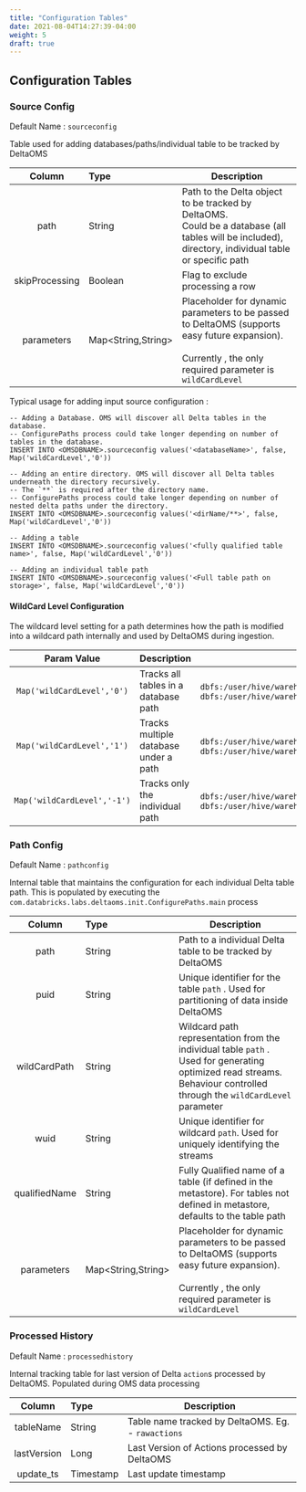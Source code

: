 ```yaml
---
title: "Configuration Tables"
date: 2021-08-04T14:27:39-04:00
weight: 5
draft: true
---
```


## Configuration Tables

### Source Config

Default Name :  `sourceconfig`

Table used for adding databases/paths/individual table to be tracked by DeltaOMS

| Column | Type | Description | 
| :-----------: | :----------- | ----------- | 
| path     | String | Path to the Delta object to be tracked by DeltaOMS. <br> Could be a database (all tables will be included), directory, individual table or specific path |
| skipProcessing | Boolean | Flag to exclude processing a row |
| parameters | Map<String,String> | Placeholder for dynamic parameters to be passed to DeltaOMS (supports easy future expansion). <br><br> Currently , the only required parameter is `wildCardLevel` |

Typical usage for adding input source configuration :
```$sql
-- Adding a Database. OMS will discover all Delta tables in the database. 
-- ConfigurePaths process could take longer depending on number of tables in the database.
INSERT INTO <OMSDBNAME>.sourceconfig values('<databaseName>', false, Map('wildCardLevel','0'))

-- Adding an entire directory. OMS will discover all Delta tables underneath the directory recursively. 
-- The `**` is required after the directory name. 
-- ConfigurePaths process could take longer depending on number of nested delta paths under the directory.
INSERT INTO <OMSDBNAME>.sourceconfig values('<dirName/**>', false, Map('wildCardLevel','0'))

-- Adding a table
INSERT INTO <OMSDBNAME>.sourceconfig values('<fully qualified table name>', false, Map('wildCardLevel','0'))

-- Adding an individual table path
INSERT INTO <OMSDBNAME>.sourceconfig values('<Full table path on storage>', false, Map('wildCardLevel','0'))
```

#### WildCard Level Configuration

The wildcard level setting for a path determines how the path is modified into a wildcard path 
internally and used by DeltaOMS during ingestion.

| Param Value |  Description | Example |
| :-----------: | :----------- | ------ |
| `Map('wildCardLevel','0')` | Tracks all tables in a database path | `dbfs:/user/hive/warehouse/sample.db/table1` -> `dbfs:/user/hive/warehouse/sample.db/*/_delta_log/*.json` |
| `Map('wildCardLevel','1')` | Tracks multiple database under a path | `dbfs:/user/hive/warehouse/sample.db/table1` -> `dbfs:/user/hive/warehouse/*/*/_delta_log/*.json` |
| `Map('wildCardLevel','-1')` | Tracks only the individual path | `dbfs:/user/hive/warehouse/sample.db/table1` -> `dbfs:/user/hive/warehouse/sample.db/table1/_delta_log/*.json` |

### Path Config

Default Name :  `pathconfig`

Internal table that maintains the configuration for each individual Delta table path. 
This is populated by executing the `com.databricks.labs.deltaoms.init.ConfigurePaths.main` process

| Column | Type | Description | 
| :-----------: | :----------- | ----------- | 
| path     | String | Path to a individual Delta table to be tracked by DeltaOMS |
| puid | String | Unique identifier for the table `path` . Used for partitioning of data inside DeltaOMS |
| wildCardPath | String | Wildcard path representation from the individual table `path` . Used for generating optimized read streams. <br> Behaviour controlled through the `wildCardLevel` parameter |
| wuid | String | Unique identifier for wildcard `path`. Used for uniquely identifying the streams |
| qualifiedName | String | Fully Qualified name of a table (if defined in the metastore). For tables not defined in metastore, defaults to the table path  |
| parameters | Map<String,String> | Placeholder for dynamic parameters to be passed to DeltaOMS (supports easy future expansion). <br><br> Currently , the only required parameter is `wildCardLevel` |

### Processed History

Default Name : `processedhistory`

Internal tracking table for last version of Delta `action`s processed by DeltaOMS. Populated during OMS data processing

| Column | Type | Description | 
| :-----------: | :----------- | ----------- | 
| tableName     | String | Table name tracked by DeltaOMS. Eg. - `rawactions` |
| lastVersion     | Long | Last Version of Actions processed by DeltaOMS |
| update_ts     | Timestamp | Last update timestamp |

